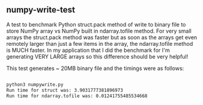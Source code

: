 ## numpy-write-test
A test to benchmark Python struct.pack method of write to binary file to store NumPy array vs 
NumPy built in ndarray.tofile method.  For very small arrays the struct.pack method was faster but as soon 
as the arrays get even remotely larger than just a few items in the array, the ndarray.tofile method is 
MUCH faster.  In my application that I did the benchmark for I'm generating VERY LARGE arrays so this difference should be very helpful! 

This test generates ~ 20MB binary file and the timings were as follows:
``` bash

python3 numpywrite.py 
Run time for struct was: 3.9031777381896973
Run time for ndarray.tofile was: 0.01241755485534668

```
